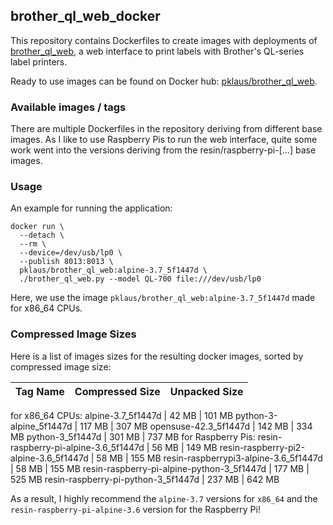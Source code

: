 
## brother\_ql\_web\_docker

This repository contains Dockerfiles to create images with deployments
of [brother\_ql\_web](https://github.com/pklaus/brother_ql_web), a web interface
to print labels with Brother's QL-series label printers.

Ready to use images can be found on Docker hub: [pklaus/brother\_ql\_web](https://hub.docker.com/r/pklaus/brother_ql_web/).

### Available images / tags

There are multiple Dockerfiles in the repository deriving from different base images.
As I like to use Raspberry Pis to run the web interface, quite some work went
into the versions deriving from the resin/raspberry-pi-[...] base images.

### Usage

An example for running the application:

    docker run \
      --detach \
      --rm \
      --device=/dev/usb/lp0 \
      --publish 8013:8013 \
      pklaus/brother_ql_web:alpine-3.7_5f1447d \
      ./brother_ql_web.py --model QL-700 file:///dev/usb/lp0

Here, we use the image `pklaus/brother_ql_web:alpine-3.7_5f1447d`
made for x86\_64 CPUs.

### Compressed Image Sizes

Here is a list of images sizes for the resulting docker images, sorted by compressed image size:

Tag Name                                    | Compressed Size | Unpacked Size
--------------------------------------------|-----------------|---------------
for x86\_64 CPUs:
alpine-3.7\_5f1447d                         |  42 MB          | 101 MB
python-3-alpine\_5f1447d                    | 117 MB          | 307 MB
opensuse-42.3\_5f1447d                      | 142 MB          | 334 MB
python-3\_5f1447d                           | 301 MB          | 737 MB
for Raspberry Pis:
resin-raspberry-pi-alpine-3.6\_5f1447d      |  56 MB          | 149 MB
resin-raspberry-pi2-alpine-3.6\_5f1447d     |  58 MB          | 155 MB
resin-raspberrypi3-alpine-3.6\_5f1447d      |  58 MB          | 155 MB
resin-raspberry-pi-alpine-python-3\_5f1447d | 177 MB          | 525 MB
resin-raspberry-pi-python-3\_5f1447d        | 237 MB          | 642 MB

As a result, I highly recommend the `alpine-3.7` versions for `x86_64`
and the `resin-raspberry-pi-alpine-3.6` version for the Raspberry Pi!
